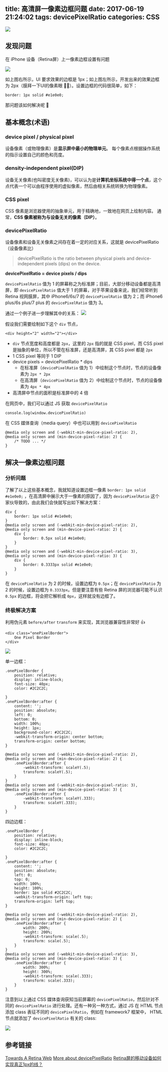 title: 高清屏一像素边框问题
date: 2017-06-19 21:24:02
tags: devicePixelRatio
categories: CSS
---


![](http://7vikhl.com1.z0.glb.clouddn.com/retinaDisplayMagnified_1159x285@2x.png)
<!-- more -->

## 发现问题
在 iPhone 设备（Retina屏）上一像素边框设置有问题

![](http://7vikhl.com1.z0.glb.clouddn.com/F115E87F-990C-4957-B007-26F8B844287D.png)

如上图右所示，UI 要求效果的边框是 1px；如上图左所示，开发出来的效果边框为 2px（膜拜一下UI的像素眼 👍🏿）。设置边框的代码很简单，如下：
```
border: 1px solid #e1e0e0;
```
那问题该如何解决呢 🤔

## 基本概念(术语)

### device pixel / physical pixel
设备像素（或物理像素）是**显示屏中最小的物理单元**。 每个像素点根据操作系统的指示设置自己的颜色和亮度。

### density-independent pixel(DIP)
设备无关像素(也叫密度无关像素)，可以认为是**计算机坐标系统中得一个点**，这个点代表一个可以由程序使用的虚拟像素，然后由相关系统转换为物理像素。

### CSS pixel
CSS 像素是浏览器使用的抽象单元，用于精确地，一致地在网页上绘制内容。 通常，**CSS 像素被称为与设备无关的像素（DIP）**。

### devicePixelRatio
设备像素和设备无关像素之间存在着一定的对应关系，这就是 devicePixelRatio（设备像素比）

> devicePixelRatio is the ratio between physical pixels and device-independent pixels (dips) on the device.

**devicePixelRatio = device pixels / dips**

`devicePixelRatio` 值为 1 的屏幕称之为标准屏；目前，大部分移动设备都是高清屏，即 `devicePixelRatio` 值大于 1 的屏幕，对于苹果设备来说，我们经常听到 Retina 视网膜屏，其中 iPhone6/6s/7 的 `devicePixelRatio` 值为 2；而 iPhone6 plus/6s plus/7 plus 的 `devicePixelRatio` 值为 3。

通过一个例子进一步理解其中的关系：
![](http://7vikhl.com1.z0.glb.clouddn.com/AF218F20-056F-4CB4-8A1F-2949C6913DCD.png)

假设我们需要绘制如下这个 `div` 节点，
```
<div height="2" width="2"></div>
```
- `div` 节点宽度和高度都是 `2px`，这里的 `2px` 指的就是 CSS pixel，而 CSS pixel 是抽象的单位，所以不管在标准屏，还是高清屏，其 CSS pixel 都是 `2px`
- 1 CSS pixel 等同于 1 DIP
- device pixels = devicePixelRatio * dips
	- 在标准屏（`devicePixelRatio` 值为 1）中绘制这个节点时，节点的设备像素为 `2px * 2px`
	- 在高清屏（`devicePixelRatio` 值为 2）中绘制这个节点时，节点的设备像素为 `4px * 4px`
- 高清屏中节点的面积是标准屏中的 4 倍

在网页中，我们可以通过 JS 获取 `devicePixelRatio`
```
console.log(window.devicePixelRatio)
```
在 CSS 媒体查询（media query）中也可以用到 `devicePixelRatio`
```
@media only screen and (-webkit-min-device-pixel-ratio: 2),
@media only screen and (min-device-pixel-ratio: 2) {
	/* TODO ... */
}
```

## 解决一像素边框问题

### 分析问题
了解了以上这些基本概念，我就知道设置边框一像素 `border: 1px solid #e1e0e0;` ，在高清屏中展示大于一像素的原因了，因为 `devicePixelRatio` 这个家伙导致的，由此我们会快就写出如下解决方案：
```
div {
    border: 1px solid #e1e0e0;
}
@media only screen and (-webkit-min-device-pixel-ratio: 2),
@media only screen and (min-device-pixel-ratio: 2) {
    div {
        border: 0.5px solid #e1e0e0;
    }
}
@media only screen and (-webkit-min-device-pixel-ratio: 3),
@media only screen and (min-device-pixel-ratio: 3) {
    div {
        border: 0.3333px solid #e1e0e0;
    }
}
```
在 `devicePixelRatio` 为 2 的时候，设置边框为 `0.5px`；在 `devicePixelRatio` 为 2 的时候，设置边框为 `0.3333px`。但是要注意有些 Retina 屏的浏览器可能不认识 `0.5px` 的边框，将会把它解析成 `0px`，这样就没有边框了。

### 终极解决方案
利用伪元素 `before/after`  `transform` 来实现，其浏览器兼容性非常好 👍
```
<div class="onePixelBorder">
    One Pixel Border
</div>
```

![](http://7vikhl.com1.z0.glb.clouddn.com/9C362BA4-4C66-4590-BED9-6DCE84EA2232.png)

单一边框：
```
.onePixelBorder {
    position: relative;
    display: inline-block;
    font-size: 40px;
    color: #2C2C2C;

}
.onePixelBorder:after {
    content: '';
    position: absolute;
    left: 0;
    bottom: 0;
    width: 100%;
    height: 1px;
    background-color: #2C2C2C;
    -webkit-transform-origin: center bottom;
    transform-origin: center bottom;
}

@media only screen and (-webkit-min-device-pixel-ratio: 2),
@media only screen and (min-device-pixel-ratio: 2) {
    .onePixelBorder:after {
        -webkit-transform: scaleY(.5);
        transform: scaleY(.5);
    }
}
@media only screen and (-webkit-min-device-pixel-ratio: 3),
@media only screen and (min-device-pixel-ratio: 3) {
    .onePixelBorder:after {
        -webkit-transform: scaleY(.333);
        transform: scaleY(.333);
    }
}
```

四边边框：
```
.onePixelBorder {
    position: relative;
    display: inline-block;
    font-size: 40px;
    color: #2C2C2C;

}
.onePixelBorder:after {
    content: '';
    position: absolute;
    left: 0;
    top: 0;
    width: 100%;
    height: 100%;
    border: 1px solid #2C2C2C;
    -webkit-transform-origin: left top;
    transform-origin: left top;
}

@media only screen and (-webkit-min-device-pixel-ratio: 2),
@media only screen and (min-device-pixel-ratio: 2) {
    .onePixelBorder:after {
        width: 200%;
        height: 200%;
        -webkit-transform: scale(.5);
        transform: scale(.5);
    }
}
@media only screen and (-webkit-min-device-pixel-ratio: 3),
@media only screen and (min-device-pixel-ratio: 3) {
    .onePixelBorder:after {
        width: 300%;
        height: 300%;
        -webkit-transform: scale(.333);
        transform: scale(.333);
    }
}
```

注意到以上通过 CSS 媒体查询获知当前屏幕的 `devicePixelRatio`，然后针对不同的 `devicePixelRatio` 进行处理。还有一种另一种方式，通过 JS 在 HTML 节点添加 class 表征不同的 `devicePixelRatio`，例如在 framework7 框架中， HTML 节点就添加了 `devicePixelRatio` 有关的 class:

![](http://7vikhl.com1.z0.glb.clouddn.com/BED6EAE5-B9D5-45B2-A22E-A1B698ECFED1.png)

## 参考链接
[Towards A Retina Web](https://www.smashingmagazine.com/2012/08/towards-retina-web/)
[More about devicePixelRatio](https://www.quirksmode.org/blog/archives/2012/07/more_about_devi.html)
[Retina屏的移动设备如何实现真正1px的线？](https://jinlong.github.io/2015/05/24/css-retina-hairlines/)
